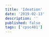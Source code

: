 ```yaml
---
title: 'Ideation'
date: '2019-02-13'
description: ''
published: false
tags: ['cpsc481']
---
```


<!--Content-->
